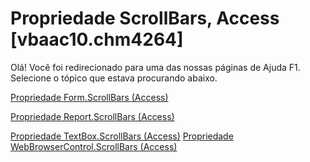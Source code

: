 
# Propriedade ScrollBars, Access [vbaac10.chm4264]

Olá! Você foi redirecionado para uma das nossas páginas de Ajuda F1. Selecione o tópico que estava procurando abaixo.

[Propriedade Form.ScrollBars (Access)](http://msdn.microsoft.com/library/d35e3e88-10ce-20f8-d4b1-305b27992395%28Office.15%29.aspx)

[Propriedade Report.ScrollBars (Access)](http://msdn.microsoft.com/library/12693642-6288-4f21-40cd-5aa1d6886cca%28Office.15%29.aspx)

[Propriedade TextBox.ScrollBars (Access)](http://msdn.microsoft.com/library/de3adbf1-4398-8782-0998-d392ab860669%28Office.15%29.aspx)
[Propriedade WebBrowserControl.ScrollBars (Access)](http://msdn.microsoft.com/library/7f886ed1-32d1-5f0c-022f-e310046f75e0%28Office.15%29.aspx)
